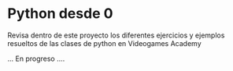 # Python desde 0

Revisa dentro de este proyecto los diferentes ejercicios y ejemplos resueltos de las clases de python en Videogames Academy

... En progreso ....
